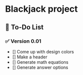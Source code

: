 # Blackjack project

## 📌 To-Do List

### ✅ Version 0.01

- [] Come up with design colors
- [] Make a header
- [] Generate math equations
- [] Generate answer options